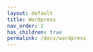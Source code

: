 ```yaml
---
layout: default
title: Wordpress
nav_order: 2
has_children: true
permalink: /docs/wordpress
---
```

